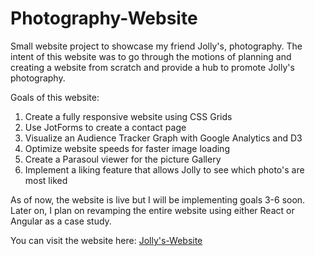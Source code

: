 # Photography-Website
Small website project to showcase my friend Jolly's, photography. The intent of this website was to go through the motions of planning and creating a website from scratch and provide a hub to promote Jolly's photography. 

Goals of this website:
1. Create a fully responsive website using CSS Grids
2. Use JotForms to create a contact page 
3. Visualize an Audience Tracker Graph with Google Analytics and D3
4. Optimize website speeds for faster image loading
5. Create a Parasoul viewer for the picture Gallery 
6. Implement a liking feature that allows Jolly to see which photo's are most liked



As of now, the website is live but I will be implementing goals 3-6 soon. Later on, I plan on revamping the entire website using either React or Angular as a case study. 

 You can visit the website here: [Jolly's-Website](http://gameressence.space:8080/Jolly/index.html)
